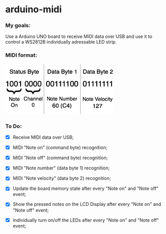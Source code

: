 # arduino-midi

### My goals:
Use a Arduino UNO board to receive MIDI data over USB and use it to control a WS2812B individually adressable LED strip.

### MIDI format:
![alt text](https://github.com/rafaelpelle/arduino-midi/blob/master/midi-format.png?raw=true)

### To Do:
- [x] Receive MIDI data over USB;
- [x] MIDI "Note on" (command byte) recognition;
- [x] MIDI "Note off" (command byte) recognition;
- [x] MIDI "Note number" (data byte 1) recognition;
- [x] MIDI "Note velocity" (data byte 2) recognition;
- [x] Update the board memory state after every "Note on" and "Note off" event;
- [x] Show the pressed notes on the LCD Display after every "Note on" and "Note off" event;
- [x] Individually turn on/off the LEDs after every "Note on" and "Note off" event;

